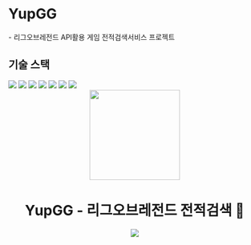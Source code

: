<h1>YupGG</h1>
 - 리그오브레전드 API활용 게임 전적검색서비스 프로젝트

<h2>기술 스택</h2>
<div style="display:inline-block;">
  <img src="https://img.shields.io/badge/java-%23ED8B00.svg?style=for-the-badge&logo=openjdk&logoColor=white" />
  <img src="https://img.shields.io/badge/Spring-6DB33F?style=for-the-badge&logo=spring&logoColor=white"/>
  <img src="https://img.shields.io/badge/HTML-239120?style=for-the-badge&logo=html5&logoColor=white"/>
  <img src="https://img.shields.io/badge/CSS-239120?&style=for-the-badge&logo=css3&logoColor=white" />
  <img src="https://img.shields.io/badge/Bootstrap-563D7C?style=for-the-badge&logo=bootstrap&logoColor=white"/>
  <img src="https://img.shields.io/badge/JavaScript-F7DF1E?style=for-the-badge&logo=JavaScript&logoColor=white"/>
  <img src="https://img.shields.io/badge/mysql-4479A1.svg?style=for-the-badge&logo=mysql&logoColor=white" />
</div>

<div align="center">

<!-- logo -->
<img src="https://upload.wikimedia.org/wikipedia/commons/thumb/d/d8/League_of_Legends_2019_vector.svg/320px-League_of_Legends_2019_vector.svg.png" width="180"/>

<h1>YupGG - 리그오브레전드 전적검색 💼</h1>

<img src="https://img.shields.io/badge/프로젝트 기간-2024.08.05 ~ 2024.09.06-pink?style=flat&logo=&logoColor=white" />

</div> 



